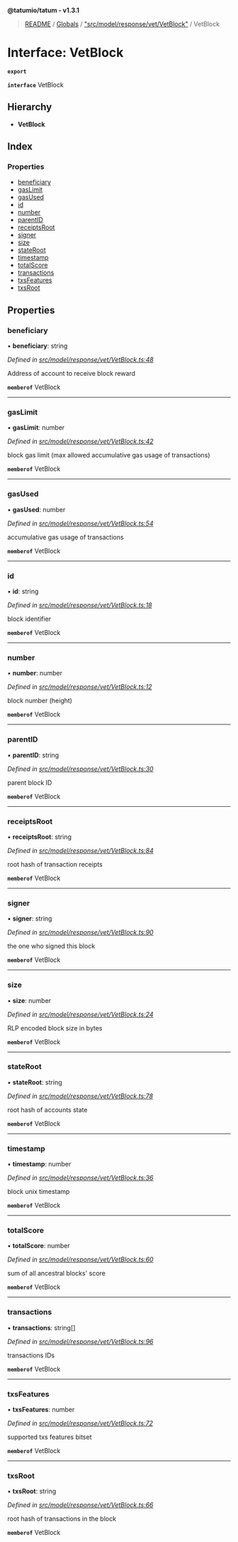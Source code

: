 **@tatumio/tatum - v1.3.1**

> [README](../README.md) / [Globals](../globals.md) / ["src/model/response/vet/VetBlock"](../modules/_src_model_response_vet_vetblock_.md) / VetBlock

# Interface: VetBlock

**`export`** 

**`interface`** VetBlock

## Hierarchy

* **VetBlock**

## Index

### Properties

* [beneficiary](_src_model_response_vet_vetblock_.vetblock.md#beneficiary)
* [gasLimit](_src_model_response_vet_vetblock_.vetblock.md#gaslimit)
* [gasUsed](_src_model_response_vet_vetblock_.vetblock.md#gasused)
* [id](_src_model_response_vet_vetblock_.vetblock.md#id)
* [number](_src_model_response_vet_vetblock_.vetblock.md#number)
* [parentID](_src_model_response_vet_vetblock_.vetblock.md#parentid)
* [receiptsRoot](_src_model_response_vet_vetblock_.vetblock.md#receiptsroot)
* [signer](_src_model_response_vet_vetblock_.vetblock.md#signer)
* [size](_src_model_response_vet_vetblock_.vetblock.md#size)
* [stateRoot](_src_model_response_vet_vetblock_.vetblock.md#stateroot)
* [timestamp](_src_model_response_vet_vetblock_.vetblock.md#timestamp)
* [totalScore](_src_model_response_vet_vetblock_.vetblock.md#totalscore)
* [transactions](_src_model_response_vet_vetblock_.vetblock.md#transactions)
* [txsFeatures](_src_model_response_vet_vetblock_.vetblock.md#txsfeatures)
* [txsRoot](_src_model_response_vet_vetblock_.vetblock.md#txsroot)

## Properties

### beneficiary

•  **beneficiary**: string

*Defined in [src/model/response/vet/VetBlock.ts:48](https://github.com/tatumio/tatum-js/blob/8f0f126/src/model/response/vet/VetBlock.ts#L48)*

Address of account to receive block reward

**`memberof`** VetBlock

___

### gasLimit

•  **gasLimit**: number

*Defined in [src/model/response/vet/VetBlock.ts:42](https://github.com/tatumio/tatum-js/blob/8f0f126/src/model/response/vet/VetBlock.ts#L42)*

block gas limit (max allowed accumulative gas usage of transactions)

**`memberof`** VetBlock

___

### gasUsed

•  **gasUsed**: number

*Defined in [src/model/response/vet/VetBlock.ts:54](https://github.com/tatumio/tatum-js/blob/8f0f126/src/model/response/vet/VetBlock.ts#L54)*

accumulative gas usage of transactions

**`memberof`** VetBlock

___

### id

•  **id**: string

*Defined in [src/model/response/vet/VetBlock.ts:18](https://github.com/tatumio/tatum-js/blob/8f0f126/src/model/response/vet/VetBlock.ts#L18)*

block identifier

**`memberof`** VetBlock

___

### number

•  **number**: number

*Defined in [src/model/response/vet/VetBlock.ts:12](https://github.com/tatumio/tatum-js/blob/8f0f126/src/model/response/vet/VetBlock.ts#L12)*

block number (height)

**`memberof`** VetBlock

___

### parentID

•  **parentID**: string

*Defined in [src/model/response/vet/VetBlock.ts:30](https://github.com/tatumio/tatum-js/blob/8f0f126/src/model/response/vet/VetBlock.ts#L30)*

parent block ID

**`memberof`** VetBlock

___

### receiptsRoot

•  **receiptsRoot**: string

*Defined in [src/model/response/vet/VetBlock.ts:84](https://github.com/tatumio/tatum-js/blob/8f0f126/src/model/response/vet/VetBlock.ts#L84)*

root hash of transaction receipts

**`memberof`** VetBlock

___

### signer

•  **signer**: string

*Defined in [src/model/response/vet/VetBlock.ts:90](https://github.com/tatumio/tatum-js/blob/8f0f126/src/model/response/vet/VetBlock.ts#L90)*

the one who signed this block

**`memberof`** VetBlock

___

### size

•  **size**: number

*Defined in [src/model/response/vet/VetBlock.ts:24](https://github.com/tatumio/tatum-js/blob/8f0f126/src/model/response/vet/VetBlock.ts#L24)*

RLP encoded block size in bytes

**`memberof`** VetBlock

___

### stateRoot

•  **stateRoot**: string

*Defined in [src/model/response/vet/VetBlock.ts:78](https://github.com/tatumio/tatum-js/blob/8f0f126/src/model/response/vet/VetBlock.ts#L78)*

root hash of accounts state

**`memberof`** VetBlock

___

### timestamp

•  **timestamp**: number

*Defined in [src/model/response/vet/VetBlock.ts:36](https://github.com/tatumio/tatum-js/blob/8f0f126/src/model/response/vet/VetBlock.ts#L36)*

block unix timestamp

**`memberof`** VetBlock

___

### totalScore

•  **totalScore**: number

*Defined in [src/model/response/vet/VetBlock.ts:60](https://github.com/tatumio/tatum-js/blob/8f0f126/src/model/response/vet/VetBlock.ts#L60)*

sum of all ancestral blocks' score

**`memberof`** VetBlock

___

### transactions

•  **transactions**: string[]

*Defined in [src/model/response/vet/VetBlock.ts:96](https://github.com/tatumio/tatum-js/blob/8f0f126/src/model/response/vet/VetBlock.ts#L96)*

transactions IDs

**`memberof`** VetBlock

___

### txsFeatures

•  **txsFeatures**: number

*Defined in [src/model/response/vet/VetBlock.ts:72](https://github.com/tatumio/tatum-js/blob/8f0f126/src/model/response/vet/VetBlock.ts#L72)*

supported txs features bitset

**`memberof`** VetBlock

___

### txsRoot

•  **txsRoot**: string

*Defined in [src/model/response/vet/VetBlock.ts:66](https://github.com/tatumio/tatum-js/blob/8f0f126/src/model/response/vet/VetBlock.ts#L66)*

root hash of transactions in the block

**`memberof`** VetBlock
